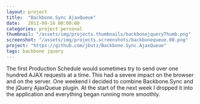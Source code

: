 ```yaml
---
layout: project
title:  "Backbone.Sync AjaxQueue"
date:   2011-09-16 00:00:00
categories: project personal
thumbnail: "/assets/img/projects.thumbnails/backbonejqueryThumb.png"
screenshot: "/assets/img/projects.screenshots/backbonequeue.00.png"
project: "https://github.com/jbutz/Backbone.Sync.AjaxQueue"
tags: backbone jquery
---
```

The first Production Schedule would sometimes try to send over one hundred AJAX requests at a time. 
This had a severe impact on the browser and on the server. One weekend I decided to combine Backbone.Sync and the jQuery AjaxQueue plugin. 
At the start of the next week I dropped it into the application and everything began running more smoothly.
